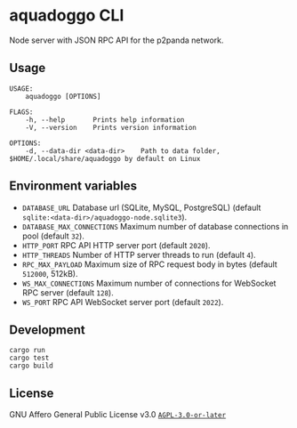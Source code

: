 # aquadoggo CLI

Node server with JSON RPC API for the p2panda network.

## Usage

```
USAGE:
    aquadoggo [OPTIONS]

FLAGS:
    -h, --help       Prints help information
    -V, --version    Prints version information

OPTIONS:
    -d, --data-dir <data-dir>    Path to data folder, $HOME/.local/share/aquadoggo by default on Linux
```

## Environment variables

* `DATABASE_URL` Database url (SQLite, MySQL, PostgreSQL) (default `sqlite:<data-dir>/aquadoggo-node.sqlite3`).
* `DATABASE_MAX_CONNECTIONS` Maximum number of database connections in pool (default `32`).
* `HTTP_PORT` RPC API HTTP server port (default `2020`).
* `HTTP_THREADS` Number of HTTP server threads to run (default `4`).
* `RPC_MAX_PAYLOAD` Maximum size of RPC request body in bytes (default `512000`, 512kB).
* `WS_MAX_CONNECTIONS` Maximum number of connections for WebSocket RPC server (default `128`).
* `WS_PORT` RPC API WebSocket server port (default `2022`).

## Development

```
cargo run
cargo test
cargo build
```

## License

GNU Affero General Public License v3.0 [`AGPL-3.0-or-later`](LICENSE)
